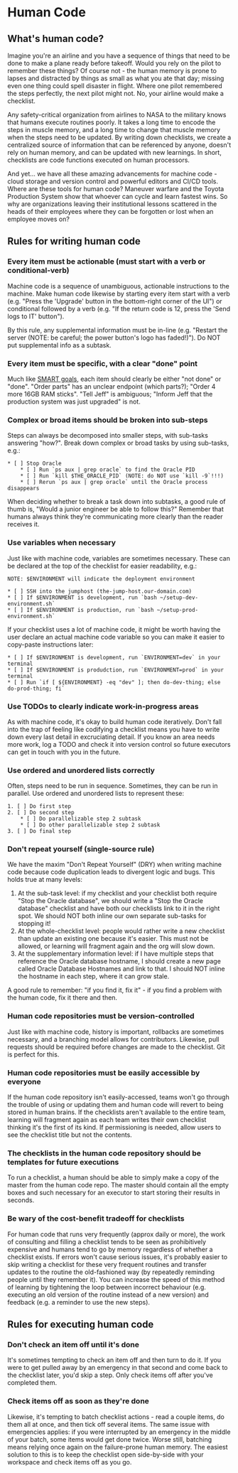 Human Code
==========
What's human code?
------------------
Imagine you're an airline and you have a sequence of things that need to be done to make a plane ready before takeoff. Would you rely on the pilot to remember these things? Of course not - the human memory is prone to lapses and distracted by things as small as what you ate that day; missing even one thing could spell disaster in flight. Where one pilot remembered the steps perfectly, the next pilot might not. No, your airline would make a checklist.

Any safety-critical organization from airlines to NASA to the military knows that humans execute routines poorly. It takes a long time to encode the steps in muscle memory, and a long time to change that muscle memory when the steps need to be updated. By writing down checklists, we create a centralized source of information that can be referenced by anyone, doesn't rely on human memory, and can be updated with new learnings. In short, checklists are code functions executed on human processors.

And yet... we have all these amazing advancements for machine code - cloud storage and version control and powerful editors and CI/CD tools. Where are these tools for human code? Maneuver warfare and the Toyota Production System show that whoever can cycle and learn fastest wins. So why are organizations leaving their institutional lessons scattered in the heads of their employees where they can be forgotten or lost when an employee moves on?

Rules for writing human code
----------------------------
### Every item must be actionable (must start with a verb or conditional-verb)
Machine code is a sequence of unambiguous, actionable instructions to the machine. Make human code likewise by starting every item start with a verb (e.g. "Press the 'Upgrade' button in the bottom-right corner of the UI") or conditional followed by a verb (e.g. "If the return code is 12, press the 'Send logs to IT' button").

By this rule, any supplemental information must be in-line (e.g. "Restart the server (NOTE: be careful; the power button's logo has faded!)"). Do NOT put supplemental info as a subtask.

### Every item must be specific, with a clear "done" point
Much like [SMART goals](https://www.mindtools.com/pages/article/smart-goals.htm), each item should clearly be either "not done" or "done". "Order parts" has an unclear endpoint (which parts?); "Order 4 more 16GB RAM sticks". "Tell Jeff" is ambiguous; "Inform Jeff that the production system was just upgraded" is not. 

### Complex or broad items should be broken into sub-steps
Steps can always be decomposed into smaller steps, with sub-tasks answering "how?". Break down complex or broad tasks by using sub-tasks, e.g.:

```
* [ ] Stop Oracle
    * [ ] Run `ps aux | grep oracle` to find the Oracle PID
    * [ ] Run `kill $THE_ORACLE_PID` (NOTE: do NOT use `kill -9`!!!)
    * [ ] Rerun `ps aux | grep oracle` until the Oracle process disappears
```

When deciding whether to break a task down into subtasks, a good rule of thumb is, "Would a junior engineer be able to follow this?" Remember that humans always think they're communicating more clearly than the reader receives it.

### Use variables when necessary
Just like with machine code, variables are sometimes necessary. These can be declared at the top of the checklist for easier readability, e.g.:

```
NOTE: $ENVIRONMENT will indicate the deployment environment

* [ ] SSH into the jumphost (the-jump-host.our-domain.com)
* [ ] If $ENVIRONMENT is development, run `bash ~/setup-dev-environment.sh`
* [ ] If $ENVIRONMENT is production, run `bash ~/setup-prod-environment.sh`
```

If your checklist uses a lot of machine code, it might be worth having the user declare an actual machine code variable so you can make it easier to copy-paste instructions later:

```
* [ ] If $ENVIRONMENT is development, run `ENVIRONMENT=dev` in your terminal
* [ ] If $ENVIRONMENT is produdction, run `ENVIRONMENT=prod` in your terminal
* [ ] Run `if [ ${ENVIRONMENT} -eq "dev" ]; then do-dev-thing; else do-prod-thing; fi`
```

### Use TODOs to clearly indicate work-in-progress areas
As with machine code, it's okay to build human code iteratively. Don't fall into the trap of feeling like codifying a checklist means you have to write down every last detail in excruciating detail. If you know an area needs more work, log a TODO and check it into version control so future executors can get in touch with you in the future.

### Use ordered and unordered lists correctly
Often, steps need to be run in sequence. Sometimes, they can be run in parallel. Use ordered and unordered lists to represent these:
```
1. [ ] Do first step
2. [ ] Do second step
    * [ ] Do parallelizable step 2 subtask
    * [ ] Do other parallelizable step 2 subtask
3. [ ] Do final step
```

### Don't repeat yourself (single-source rule)
We have the maxim "Don't Repeat Yourself" (DRY) when writing machine code because code duplication leads to divergent logic and bugs. This holds true at many levels:

1. At the sub-task level: if my checklist and your checklist both require "Stop the Oracle database", we should write a "Stop the Oracle database" checklist and have both our checklists link to it in the right spot. We should NOT both inline our own separate sub-tasks for stopping it!
2. At the whole-checklist level: people would rather write a new checklist than update an existing one because it's easier. This must not be allowed, or learning will fragment again and the org will slow down.
3. At the supplementary information level: if I have multiple steps that reference the Oracle database hostname, I should create a new page called Oracle Database Hostnames and link to that. I should NOT inline the hostname in each step, where it can grow stale.

A good rule to remember: "if you find it, fix it" - if you find a problem with the human code, fix it there and then.

### Human code repositories must be version-controlled
Just like with machine code, history is important, rollbacks are sometimes necessary, and a branching model allows for contributors. Likewise, pull requests should be required before changes are made to the checklist. Git is perfect for this.

### Human code repositories must be easily accessible by everyone
If the human code repository isn't easily-accessed, teams won't go through the trouble of using or updating them and human code will revert to being stored in human brains. If the checklists aren't available to the entire team, learning will fragment again as each team writes their own checklist thinking it's the first of its kind. If permissioning is needed, allow users to see the checklist title but not the contents.

### The checklists in the human code repository should be templates for future executions
To run a checklist, a human should be able to simply make a copy of the master from the human code repo. The master should contain all the empty boxes and such necessary for an executor to start storing their results in seconds.

### Be wary of the cost-benefit tradeoff for checklists
For human code that runs very frequently (approx daily or more), the work of consulting and filling a checklist tends to be seen as prohibitively expensive and humans tend to go by memory regardless of whether a checklist exists. If errors won't cause serious issues, it's probably easier to skip writing a checklist for these very frequent routines and transfer updates to the routine the old-fashioned way (by repeatedly reminding people until they remember it). You can increase the speed of this method of learning by tightening the loop between incorrect behaviour (e.g. executing an old version of the routine instead of a new version) and feedback (e.g. a reminder to use the new steps).

Rules for executing human code
------------------------------
### Don't check an item off until it's done
It's sometimes tempting to check an item off and then turn to do it. If you were to get pulled away by an emergency in that second and come back to the checklist later, you'd skip a step. Only check items off after you've completed them.

### Check items off as soon as they're done
Likewise, it's tempting to batch checklist actions - read a couple items, do them all at once, and then tick off several items. The same issue with emergencies applies: if you were interrupted by an emergency in the middle of your batch, some items would get done twice. Worse still, batching means relying once again on the failure-prone human memory. The easiest solution to this is to keep the checklist open side-by-side with your workspace and check items off as you go.
